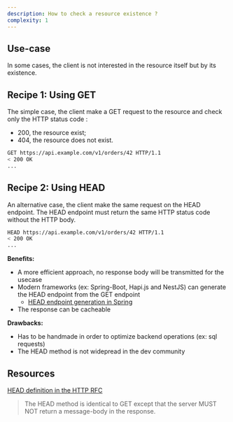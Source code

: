 ```yaml
---
description: How to check a resource existence ?
complexity: 1
---
```


## Use-case
In some cases, the client is not interested in the resource itself but by its existence. 

## Recipe 1: Using GET
The simple case, the client make a GET request to the resource and check only the HTTP status code : 
* 200, the resource exist;
* 404, the resource does not exist.

```bash
GET https://api.example.com/v1/orders/42 HTTP/1.1
< 200 OK
...
```

## Recipe 2: Using HEAD
An alternative case, the client make the same request on the HEAD endpoint.
The HEAD endpoint must return the same HTTP status code without the HTTP body.

```bash
HEAD https://api.example.com/v1/orders/42 HTTP/1.1
< 200 OK
...
```



**Benefits:**
- A more efficient approach, no response body will be transmitted for the usecase
- Modern frameworks (ex: Spring-Boot, Hapi.js and NestJS) can generate the HEAD endpoint from the GET endpoint
  * [HEAD endpoint generation in Spring](https://docs.spring.io/spring-framework/docs/current/reference/html/web.html#mvc-ann-requestmapping-head-options)  
- The response can be cacheable

**Drawbacks:**
- Has to be handmade in order to optimize backend operations (ex: sql requests)
- The HEAD method is not widepread in the dev community


## Resources

[HEAD definition in the HTTP RFC](https://datatracker.ietf.org/doc/html/rfc2616#section-9.4)
> The HEAD method is identical to GET except that the server MUST NOT
return a message-body in the response. 
